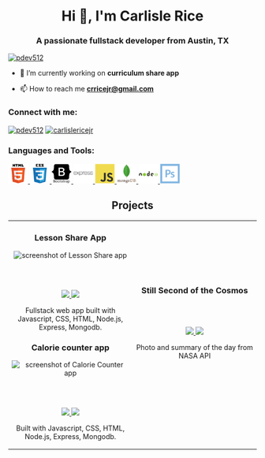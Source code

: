 <h1 align="center">Hi 👋, I'm Carlisle Rice</h1>
<h3 align="center">A passionate fullstack developer from Austin, TX</h3>

<p align="left"> <a href="https://twitter.com/pdev512" target="blank"><img src="https://img.shields.io/twitter/follow/pdev512?logo=twitter&style=for-the-badge" alt="pdev512" /></a> </p>

- 🔭 I’m currently working on **curriculum share app**

- 📫 How to reach me **crricejr@gmail.com**

<h3 align="left">Connect with me:</h3>
<p align="left">
<a href="https://twitter.com/pdev512" target="blank"><img align="center" src="https://raw.githubusercontent.com/rahuldkjain/github-profile-readme-generator/master/src/images/icons/Social/twitter.svg" alt="pdev512" height="30" width="40" /></a>
<a href="https://linkedin.com/in/carlislericejr" target="blank"><img align="center" src="https://raw.githubusercontent.com/rahuldkjain/github-profile-readme-generator/master/src/images/icons/Social/linked-in-alt.svg" alt="carlislericejr" height="30" width="40" /></a>
</p>

<h3 align="left">Languages and Tools:</h3>
<p align="left"> <a href="https://www.w3schools.com/css/" target="_blank" rel="noreferrer"> 
  <a href="https://www.w3.org/html/" target="_blank" rel="noreferrer"> 
    <img src="https://raw.githubusercontent.com/devicons/devicon/master/icons/html5/html5-original-wordmark.svg" alt="html5" width="40" height="40"/> 
  <img src="https://raw.githubusercontent.com/devicons/devicon/master/icons/css3/css3-original-wordmark.svg" alt="css3" width="40" height="40"/> 
  <a href="https://getbootstrap.com" target="_blank" rel="noreferrer"> <img src="https://raw.githubusercontent.com/devicons/devicon/master/icons/bootstrap/bootstrap-plain-wordmark.svg" alt="bootstrap" width="40" height="40"/> </a> <a href="https://expressjs.com" target="_blank" rel="noreferrer"> <img src="https://raw.githubusercontent.com/devicons/devicon/master/icons/express/express-original-wordmark.svg" alt="express" width="40" height="40"/> </a> <a href="https://developer.mozilla.org/en-US/docs/Web/JavaScript" target="_blank" rel="noreferrer"> <img src="https://raw.githubusercontent.com/devicons/devicon/master/icons/javascript/javascript-original.svg" alt="javascript" width="40" height="40"/> </a> <a href="https://www.mongodb.com/" target="_blank" rel="noreferrer"> <img src="https://raw.githubusercontent.com/devicons/devicon/master/icons/mongodb/mongodb-original-wordmark.svg" alt="mongodb" width="40" height="40"/> </a> <a href="https://nodejs.org" target="_blank" rel="noreferrer"> <img src="https://raw.githubusercontent.com/devicons/devicon/master/icons/nodejs/nodejs-original-wordmark.svg" alt="nodejs" width="40" height="40"/> </a> <a href="https://www.photoshop.com/en" target="_blank" rel="noreferrer"> <img src="https://raw.githubusercontent.com/devicons/devicon/master/icons/photoshop/photoshop-line.svg" alt="photoshop" width="40" height="40"/> </a> </p>
  
  <h2 align="center">Projects </h2>
<div align="center">
<table>
<tr>
<td width="50%">
<h3 align="center" color="white">Lesson Share App</h3>
<div align="center" >  
<a href='https://lesson-share.cyclic.app/'> 
</a>
  
![screenshot of Lesson Share app](https://carlislerice.netlify.app/images/lesson-share-website.png)
  
<br>
<br>
<p>
  <a href="https://github.com/CarlisleRiceJr/lesson-share-mvp" target="_blank">
  
<img src="https://img.shields.io/badge/Code-black?style=for-the-badge&logo=github"/>
    
<a href="https://lesson-share.cyclic.app/" target="_blank">
<img src="https://img.shields.io/badge/-website-green?style=for-the-badge&color=cb7e67"/>
</a>
</p>
  
  
<p>Fullstack web app built with Javascript, CSS, HTML, Node.js, Express, Mongodb.</p>
</div>
  
  <h3 align="center" color="white">Calorie counter app</h3>
<div align="center" >  
<a href='https://github.com/CarlisleRiceJr/calorie-counter'> 
</a>
  
  ![screenshot of Calorie Counter app](https://carlislerice.netlify.app/images/calorie-counter.png)
  
<br>
<br>
<p>
  <a href="https://github.com/CarlisleRiceJr/calorie-counter" target="_blank">
  
<img src="https://img.shields.io/badge/Code-black?style=for-the-badge&logo=github"/>
    
<a href="https://github.com/CarlisleRiceJr/calorie-counter" target="_blank">
<img src="https://img.shields.io/badge/-website-green?style=for-the-badge&color=cb7e67"/>
</a>
</p>
<p>Built with Javascript, CSS, HTML, Node.js, Express, Mongodb.</p>
</div>
    </td>
  <td width="50%">
<h3 align="center" color="white">Still Second of the Cosmos</h2>
<div align="center" >  
<a href='https://astillsecondofthecosmos.netlify.app/'>
</a>
   
<br>
<br>
<p>
<a href="https://astillsecondofthecosmos.netlify.app/" target="_blank">
<img src="https://img.shields.io/badge/Code-black?style=for-the-badge&logo=github"/>
</a>  
<a href="https://astillsecondofthecosmos.netlify.app/" target="_blank">
<img src="https://img.shields.io/badge/-website-green?style=for-the-badge&color=cb7e67"/>
</a>
</p>
<p>Photo and summary of the day from NASA API</p>
</div>
     <h3 align="center" color="white"></h2>
<div align="center" >  
</a>
 
  
<br>
<br>
<p>


</p>
    <p></p>
</div>
  </table>

